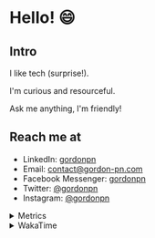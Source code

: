 # Hello! 😄

## Intro

I like tech (surprise!).

I'm curious and resourceful.

Ask me anything, I'm friendly!

## Reach me at

- LinkedIn: [gordonpn](https://www.linkedin.com/in/gordonpn/)
- Email: [contact@gordon-pn.com](mailto:contact@gordon-pn.com)
- Facebook Messenger: [gordonpn](https://www.messenger.com/t/Gordonpn)
- Twitter: [@gordonpn](https://twitter.com/Gordonpn)
- Instagram: [@gordonpn](https://www.instagram.com/gordonpn/)

<details>
  <summary>Metrics</summary>

  <img align="center" src="https://github.com/gordonpn/gordonpn/blob/master/github-metrics.svg" alt="GitHub Metrics">

</details>

<details>
  <summary>WakaTime</summary>

  <!--START_SECTION:waka-->
![Code Time](http://img.shields.io/badge/Code%20Time-176%20hrs%2042%20mins-blue)

![Profile Views](http://img.shields.io/badge/Profile%20Views-1-blue)

**🐱 My GitHub Data** 

> 🏆 319 Contributions in the Year 2022
 > 
> 📦 132.7 kB Used in GitHub's Storage 
 > 
> 🚫 Not Opted to Hire
 > 
> 📜 32 Public Repositories 
 > 
> 🔑 16 Private Repositories  
 > 
**I'm an Early 🐤** 

```text
🌞 Morning    180 commits    █████░░░░░░░░░░░░░░░░░░░░   19.82% 
🌆 Daytime    348 commits    █████████░░░░░░░░░░░░░░░░   38.33% 
🌃 Evening    352 commits    █████████░░░░░░░░░░░░░░░░   38.77% 
🌙 Night      28 commits     ░░░░░░░░░░░░░░░░░░░░░░░░░   3.08%

```
📅 **I'm Most Productive on Wednesday** 

```text
Monday       155 commits    ████░░░░░░░░░░░░░░░░░░░░░   17.07% 
Tuesday      132 commits    ███░░░░░░░░░░░░░░░░░░░░░░   14.54% 
Wednesday    175 commits    ████░░░░░░░░░░░░░░░░░░░░░   19.27% 
Thursday     121 commits    ███░░░░░░░░░░░░░░░░░░░░░░   13.33% 
Friday       134 commits    ███░░░░░░░░░░░░░░░░░░░░░░   14.76% 
Saturday     69 commits     ██░░░░░░░░░░░░░░░░░░░░░░░   7.6% 
Sunday       122 commits    ███░░░░░░░░░░░░░░░░░░░░░░   13.44%

```


📊 **This Week I Spent My Time On** 

```text
⌚︎ Time Zone: America/Toronto

💬 Programming Languages: 
Python                   4 hrs 43 mins       ███████░░░░░░░░░░░░░░░░░░   30.99% 
Other                    3 hrs 50 mins       ██████░░░░░░░░░░░░░░░░░░░   25.28% 
YAML                     3 hrs 2 mins        █████░░░░░░░░░░░░░░░░░░░░   20.0% 
Bash                     1 hr 40 mins        ██░░░░░░░░░░░░░░░░░░░░░░░   11.01% 
Terraform                30 mins             ░░░░░░░░░░░░░░░░░░░░░░░░░   3.36%

🔥 Editors: 
VS Code                  15 hrs 13 mins      █████████████████████████   100.0%

🐱‍💻 Projects: 
maplelegends-vote-reminde10 hrs 4 mins       ████████████████░░░░░░░░░   66.12% 
server-services-configs  3 hrs 54 mins       ██████░░░░░░░░░░░░░░░░░░░   25.66% 
dotfiles                 1 hr 5 mins         █░░░░░░░░░░░░░░░░░░░░░░░░   7.19% 
personal-site            9 mins              ░░░░░░░░░░░░░░░░░░░░░░░░░   1.02%

💻 Operating System: 
Mac                      15 hrs 13 mins      █████████████████████████   100.0%

```

**I Mostly Code in JavaScript** 

```text
JavaScript               10 repos            ████░░░░░░░░░░░░░░░░░░░░░   18.52% 
Java                     10 repos            ████░░░░░░░░░░░░░░░░░░░░░   18.52% 
Python                   7 repos             ███░░░░░░░░░░░░░░░░░░░░░░   12.96% 
Ruby                     4 repos             █░░░░░░░░░░░░░░░░░░░░░░░░   7.41% 
TypeScript               4 repos             █░░░░░░░░░░░░░░░░░░░░░░░░   7.41%

```


**Timeline**

![Chart not found](https://raw.githubusercontent.com/gordonpn/gordonpn/master/charts/bar_graph.png) 


 Last Updated on 26/06/2022 04:41:39 UTC
<!--END_SECTION:waka-->
</details>
